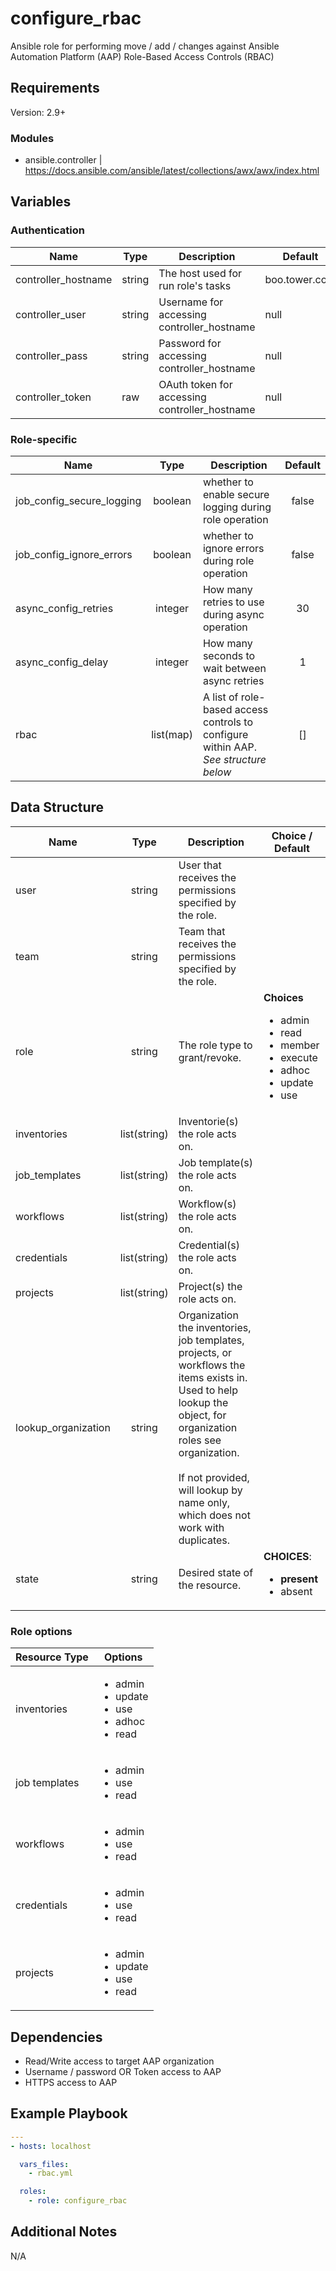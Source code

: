 # configure_rbac

Ansible role for performing move / add / changes against Ansible Automation Platform (AAP) Role-Based Access Controls (RBAC)

## Requirements

Version: 2.9+

### Modules
  - ansible.controller | https://docs.ansible.com/ansible/latest/collections/awx/awx/index.html

## Variables

### Authentication

| Name                | Type   | Description                                   | Default           |
| ------------------- | ------ | --------------------------------------------- | ----------------- |
| controller_hostname | string | The host used for run role's tasks            | boo.tower.com     |
| controller_user     | string | Username for accessing controller_hostname    | null              |
| controller_pass     | string | Password for accessing controller_hostname    | null              |
| controller_token    | raw    | OAuth token for accessing controller_hostname | null              |

### Role-specific

| Name                      |   Type    | Description                                                                         | Default |
| ------------------------- | :-------: | ----------------------------------------------------------------------------------- | :-----: |
| job_config_secure_logging |  boolean  | whether to enable secure logging during role operation                              |  false  |
| job_config_ignore_errors  |  boolean  | whether to ignore errors during role operation                                      |  false  |
| async_config_retries      |  integer  | How many retries to use during async operation                                      |   30    |
| async_config_delay        |  integer  | How many seconds to wait between async retries                                      |    1    |
| rbac                      | list(map) | A list of role-based access controls to configure within AAP. *See structure below* |   []    |

## Data Structure

| Name                |     Type     | Description                                                                                                                                                                                                                                                 | Choice / Default                                                                                                        |
| ------------------- | :----------: | ----------------------------------------------------------------------------------------------------------------------------------------------------------------------------------------------------------------------------------------------------------- | ----------------------------------------------------------------------------------------------------------------------- |
| user                |    string    | User that receives the permissions specified by the role.                                                                                                                                                                                                   |                                                                                                                         |
| team                |    string    | Team that receives the permissions specified by the role.                                                                                                                                                                                                   |                                                                                                                         |
| role                |    string    | The role type to grant/revoke.                                                                                                                                                                                                                              | **Choices**<ul><li>admin</li><li>read</li><li>member</li><li>execute</li><li>adhoc</li><li>update</li><li>use</li></ul> |
| inventories         | list(string) | Inventorie(s) the role acts on.                                                                                                                                                                                                                             |                                                                                                                         |
| job_templates       | list(string) | Job template(s) the role acts on.                                                                                                                                                                                                                           |                                                                                                                         |
| workflows           | list(string) | Workflow(s) the role acts on.                                                                                                                                                                                                                               |                                                                                                                         |
| credentials         | list(string) | Credential(s) the role acts on.                                                                                                                                                                                                                             |                                                                                                                         |
| projects            | list(string) | Project(s) the role acts on.                                                                                                                                                                                                                                |                                                                                                                         |
| lookup_organization |    string    | Organization the inventories, job templates, projects, or workflows the items exists in.<br>Used to help lookup the object, for organization roles see organization.<br><br>If not provided, will lookup by name only, which does not work with duplicates. |                                                                                                                         |
| state               |    string    | Desired state of the resource.                                                                                                                                                                                                                              | **CHOICES**:<ul><li>**present**</li><li>absent</li></ul>                                                                |

### Role options

| Resource Type | Options                                                                       |
| ------------- | ----------------------------------------------------------------------------- |
| inventories   | <ul><li>admin</li><li>update</li><li>use</li><li>adhoc</li><li>read</li></ul> |
| job templates | <ul><li>admin</li><li>use</li><li>read</li></ul>                              |
| workflows     | <ul><li>admin</li><li>use</li><li>read</li></ul>                              |
| credentials   | <ul><li>admin</li><li>use</li><li>read</li></ul>                              |
| projects      | <ul><li>admin</li><li>update</li><li>use</li><li>read</li></ul>               |

## Dependencies

- Read/Write access to target AAP organization
- Username / password OR Token access to AAP
- HTTPS access to AAP

## Example Playbook

```yaml
---
- hosts: localhost

  vars_files:
    - rbac.yml

  roles:
    - role: configure_rbac
```

## Additional Notes

N/A
